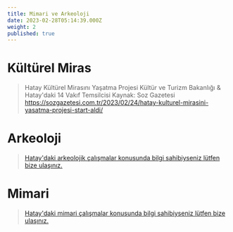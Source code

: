 ```yaml
---
title: Mimari ve Arkeoloji
date: 2023-02-28T05:14:39.000Z
weight: 2
published: true
---
```

# Kültürel Miras
> Hatay Kültürel Mirasını Yaşatma Projesi
> Kültür ve Turizm Bakanlığı & Hatay'daki 14 Vakıf Temsilcisi
> Kaynak:
> Soz Gazetesi 
> https://sozgazetesi.com.tr/2023/02/24/hatay-kulturel-mirasini-yasatma-projesi-start-aldi/


# Arkeoloji
> [Hatay'daki arkeolojik çalışmalar konusunda bilgi sahibiyseniz lütfen bize ulaşınız.](mailto:hataybenimsahsimeselem@gmail.com)

# Mimari
> [Hatay'daki mimari çalışmalar konusunda bilgi sahibiyseniz lütfen bize ulaşınız.](mailto:hataybenimsahsimeselem@gmail.com)

